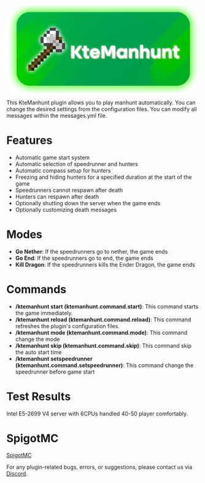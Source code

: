 <p align="center">
  <img src="./assets/image.png" alt="Görsel" />
</p>

This KteManhunt plugin allows you to play manhunt automatically. You can change the desired settings from the configuration files. You can modify all messages within the messages.yml file.

# Features
- Automatic game start system
- Automatic selection of speedrunner and hunters
- Automatic compass setup for hunters
- Freezing and hiding hunters for a specified duration at the start of the game
- Speedrunners cannot respawn after death
- Hunters can respawn after death
- Optionally shutting down the server when the game ends
- Optionally customizing death messages                

# Modes
- **Go Nether**: If the speedrunners go to nether, the game ends
- **Go End**: If the speedrunners go to end, the game ends
- **Kill Dragon**: If the speedrunners kills the Ender Dragon, the game ends

# Commands
- **/ktemanhunt start (ktemanhunt.command.start)**: This command starts the game immediately.
- **/ktemanhunt reload (ktemanhunt.command.reload)**: This command refreshes the plugin's configuration files.
- **/ktemanhunt mode (ktemanhunt.command.mode)**: This command change the mode
- **/ktemanhunt skip (ktemanhunt.command.skip)**: This command skip the auto start time
- **/ktemanhunt setspeedrunner (ktemanhunt.command.setspeedrunner)**: This command change the speedrunner before game start

# Test Results
Intel E5-2699 V4 server with 6CPUs handled 40-50 player comfortably.

# SpigotMC
[SpigotMC](https://www.spigotmc.org/resources/ktemanhunt.121632/)

For any plugin-related bugs, errors, or suggestions, please contact us via [Discord](https://discord.gg/Z9Q9vVmPPp).

